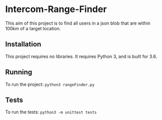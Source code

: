 # Intercom-Range-Finder
This aim of this project is to find all users in a json blob that are within 100km of a target location.

## Installation
This project requires no libraries. It requires Python 3, and is built for 3.6.

## Running
To run the project:
`python3 rangeFinder.py`

## Tests
To run the tests:
`python3 -m unittest tests`
